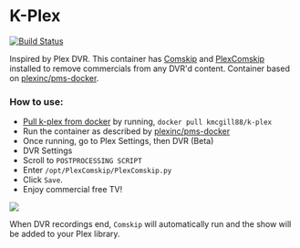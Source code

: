 # K-Plex
[![Build Status](https://travis-ci.org/kmcgill88/k-plex.svg?branch=master)](https://travis-ci.org/kmcgill88/k-plex)

Inspired by Plex DVR. This container has [Comskip](https://github.com/erikkaashoek/Comskip) and [PlexComskip](https://github.com/ekim1337/PlexComskip) installed to remove commercials from any DVR'd content. Container based on [plexinc/pms-docker](https://hub.docker.com/r/plexinc/pms-docker/).

### How to use:
- [Pull k-plex from docker](https://hub.docker.com/r/kmcgill88/k-plex/) by running, `docker pull kmcgill88/k-plex`
- Run the container as described by [plexinc/pms-docker](https://hub.docker.com/r/plexinc/pms-docker/)
- Once running, go to Plex Settings, then DVR (Beta)
- DVR Settings
- Scroll to `POSTPROCESSING SCRIPT`
- Enter `/opt/PlexComskip/PlexComskip.py`
- Click `Save`.
- Enjoy commercial free TV!

![](http://mcgilldevtech.com/img/github/kplex/k-plex.jpeg)

When DVR recordings end, `Comskip` will automatically run and the show will be added to your Plex library.
